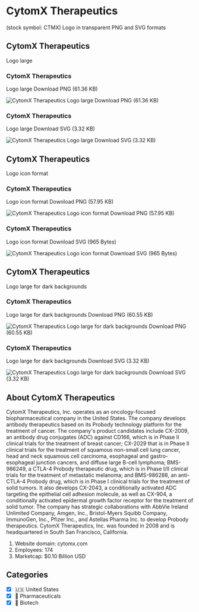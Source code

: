# CytomX Therapeutics
 (stock symbol: CTMX) Logo in transparent PNG and SVG formats

## CytomX Therapeutics
 Logo large

### CytomX Therapeutics
 Logo large Download PNG (61.36 KB)

![CytomX Therapeutics
 Logo large Download PNG (61.36 KB)](/img/orig/CTMX_BIG-dfa4f8fe.png)

### CytomX Therapeutics
 Logo large Download SVG (3.32 KB)

![CytomX Therapeutics
 Logo large Download SVG (3.32 KB)](/img/orig/CTMX_BIG-258e2d5e.svg)

## CytomX Therapeutics
 Logo icon format

### CytomX Therapeutics
 Logo icon format Download PNG (57.95 KB)

![CytomX Therapeutics
 Logo icon format Download PNG (57.95 KB)](/img/orig/CTMX-b1f0353a.png)

### CytomX Therapeutics
 Logo icon format Download SVG (965 Bytes)

![CytomX Therapeutics
 Logo icon format Download SVG (965 Bytes)](/img/orig/CTMX-8df1ea57.svg)

## CytomX Therapeutics
 Logo large for dark backgrounds

### CytomX Therapeutics
 Logo large for dark backgrounds Download PNG (60.55 KB)

![CytomX Therapeutics
 Logo large for dark backgrounds Download PNG (60.55 KB)](/img/orig/CTMX_BIG.D-db02c9eb.png)

### CytomX Therapeutics
 Logo large for dark backgrounds Download SVG (3.32 KB)

![CytomX Therapeutics
 Logo large for dark backgrounds Download SVG (3.32 KB)](/img/orig/CTMX_BIG.D-968262c8.svg)

## About CytomX Therapeutics


CytomX Therapeutics, Inc. operates as an oncology-focused biopharmaceutical company in the United States. The company develops antibody therapeutics based on its Probody technology platform for the treatment of cancer. The company's product candidates include CX-2009, an antibody drug conjugates (ADC) against CD166, which is in Phase II clinical trials for the treatment of breast cancer; CX-2029 that is in Phase II clinical trials for the treatment of squamous non-small cell lung cancer, head and neck squamous cell carcinoma, esophageal and gastro-esophageal junction cancers, and diffuse large B-cell lymphoma; BMS-986249, a CTLA-4 Probody therapeutic drug, which is in Phase I/II clinical trials for the treatment of metastatic melanoma; and BMS-986288, an anti-CTLA-4 Probody drug, which is in Phase I clinical trials for the treatment of solid tumors. It also develops CX-2043, a conditionally activated ADC targeting the epithelial cell adhesion molecule, as well as CX-904, a conditionally activated epidermal growth factor receptor for the treatment of solid tumor. The company has strategic collaborations with AbbVie Ireland Unlimited Company, Amgen, Inc., Bristol-Myers Squibb Company, ImmunoGen, Inc., Pfizer Inc., and Astellas Pharma Inc. to develop Probody therapeutics. CytomX Therapeutics, Inc. was founded in 2008 and is headquartered in South San Francisco, California.

1. Website domain: cytomx.com
2. Employees: 174
3. Marketcap: $0.10 Billion USD


## Categories
- [x] 🇺🇸 United States
- [x] 💊 Pharmaceuticals
- [x] 🧬 Biotech
